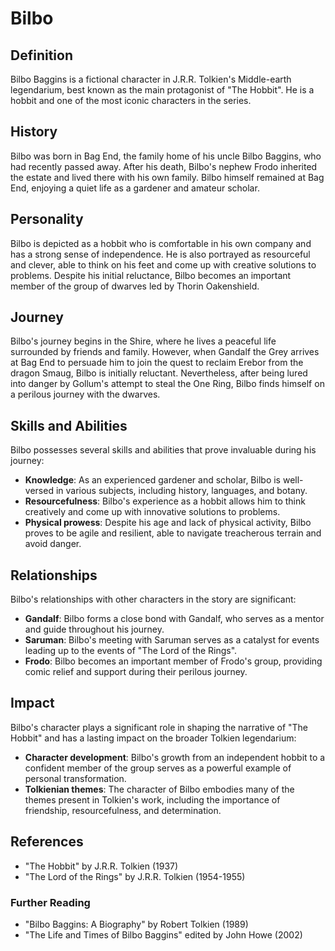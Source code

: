 # Bilbo
## Definition

Bilbo Baggins is a fictional character in J.R.R. Tolkien's Middle-earth legendarium, best known as the main protagonist of "The Hobbit". He is a hobbit and one of the most iconic characters in the series.

## History

Bilbo was born in Bag End, the family home of his uncle Bilbo Baggins, who had recently passed away. After his death, Bilbo's nephew Frodo inherited the estate and lived there with his own family. Bilbo himself remained at Bag End, enjoying a quiet life as a gardener and amateur scholar.

## Personality

Bilbo is depicted as a hobbit who is comfortable in his own company and has a strong sense of independence. He is also portrayed as resourceful and clever, able to think on his feet and come up with creative solutions to problems. Despite his initial reluctance, Bilbo becomes an important member of the group of dwarves led by Thorin Oakenshield.

## Journey

Bilbo's journey begins in the Shire, where he lives a peaceful life surrounded by friends and family. However, when Gandalf the Grey arrives at Bag End to persuade him to join the quest to reclaim Erebor from the dragon Smaug, Bilbo is initially reluctant. Nevertheless, after being lured into danger by Gollum's attempt to steal the One Ring, Bilbo finds himself on a perilous journey with the dwarves.

## Skills and Abilities

Bilbo possesses several skills and abilities that prove invaluable during his journey:

* **Knowledge**: As an experienced gardener and scholar, Bilbo is well-versed in various subjects, including history, languages, and botany.
* **Resourcefulness**: Bilbo's experience as a hobbit allows him to think creatively and come up with innovative solutions to problems.
* **Physical prowess**: Despite his age and lack of physical activity, Bilbo proves to be agile and resilient, able to navigate treacherous terrain and avoid danger.

## Relationships

Bilbo's relationships with other characters in the story are significant:

* **Gandalf**: Bilbo forms a close bond with Gandalf, who serves as a mentor and guide throughout his journey.
* **Saruman**: Bilbo's meeting with Saruman serves as a catalyst for events leading up to the events of "The Lord of the Rings".
* **Frodo**: Bilbo becomes an important member of Frodo's group, providing comic relief and support during their perilous journey.

## Impact

Bilbo's character plays a significant role in shaping the narrative of "The Hobbit" and has a lasting impact on the broader Tolkien legendarium:

* **Character development**: Bilbo's growth from an independent hobbit to a confident member of the group serves as a powerful example of personal transformation.
* **Tolkienian themes**: The character of Bilbo embodies many of the themes present in Tolkien's work, including the importance of friendship, resourcefulness, and determination.

## References

* "The Hobbit" by J.R.R. Tolkien (1937)
* "The Lord of the Rings" by J.R.R. Tolkien (1954-1955)

### Further Reading

* "Bilbo Baggins: A Biography" by Robert Tolkien (1989)
* "The Life and Times of Bilbo Baggins" edited by John Howe (2002)